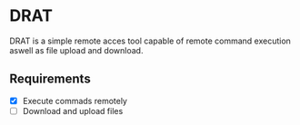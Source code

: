 # DRAT
DRAT is a simple remote acces tool capable of remote command execution aswell as file upload and download.

## Requirements
- [X] Execute commads remotely
- [ ] Download and upload files
